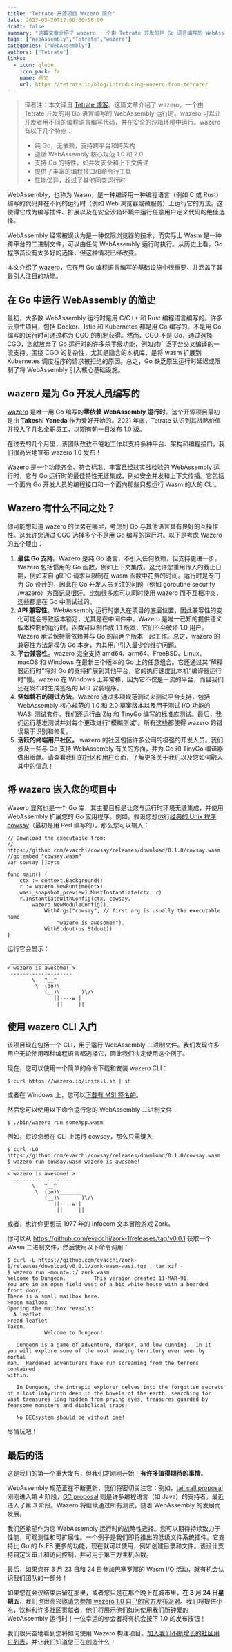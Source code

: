 ```yaml
---
title: "Tetrate 开源项目 Wazero 简介"
date: 2023-03-20T12:00:00+08:00
draft: false
summary: "这篇文章介绍了 wazero，一个由 Tetrate 开发的用 Go 语言编写的 WebAssembly 运行时。wazero 可以让开发者用不同的编程语言编写代码，并在安全的沙箱环境中运行。"
tags: ["WebAssembly","Tetrate","wazero"]
categories: ["WebAssembly"]
authors: ["Tetrate"]
links:
  - icon: globe
    icon_pack: fa
    name: 原文
    url: https://tetrate.io/blog/introducing-wazero-from-tetrate/
---
```


> 译者注：本文译自 [Tetrate 博客](https://tetrate.io/blog/introducing-wazero-from-tetrate/)。这篇文章介绍了 wazero，一个由 Tetrate 开发的用 Go 语言编写的 WebAssembly 运行时。wazero 可以让开发者用不同的编程语言编写代码，并在安全的沙箱环境中运行。wazero 有以下几个特点：
>
> - 纯 Go，无依赖，支持跨平台和跨架构
> - 遵循 WebAssembly 核心规范 1.0 和 2.0
> - 支持 Go 的特性，如并发安全和上下文传递
> - 提供了丰富的编程接口和命令行工具
> - 性能优异，超过了其他同类运行时

WebAssembly，也称为 Wasm，是一种编译用一种编程语言（例如 C 或 Rust）编写的代码并在不同的运行时（例如 Web 浏览器或微服务）上运行它的方法。这使得它成为编写插件、扩展以及在安全沙箱环境中运行任意用户定义代码的绝佳选择。

WebAssembly 经常被误认为是一种仅限浏览器的技术，而实际上 Wasm 是一种跨平台的二进制文件，可以由任何 WebAssembly 运行时执行。从历史上看，Go 程序员没有太多好的选择，但这种情况已经改变。

本文介绍了 [wazero](https://wazero.io/)，它在用 Go 编程语言编写的基础设施中很重要，并涵盖了其最引人注目的功能。

## 在 Go 中运行 WebAssembly 的简史

最初，大多数 WebAssembly 运行时是用 C/C++ 和 Rust 编程语言编写的。许多云原生项目，包括 Docker、Istio 和 Kubernetes 都是用 Go 编写的。不是用 Go 编写的运行时可通过称为 CGO 的机制获得。然而，CGO 不是 Go，通过选择 CGO，您就放弃了 Go 运行时的许多杀手级功能，例如对广泛平台交叉编译的一流支持。围绕 CGO 的复杂性，尤其是隐含的本机库，是将 wasm 扩展到 Kubernetes 调度程序的请求被拒绝的原因。总之，Go 缺乏原生运行时延迟或限制了将 WebAssembly 引入核心基础设施。

## wazero 是为 Go 开发人员编写的

[wazero](https://wazero.io/) 是唯一用 Go 编写的**零依赖 WebAssembly 运行时**。这个开源项目最初是由 **Takeshi Yoneda** 作为爱好开始的。2021 年底，Tetrate 认识到其战略价值并投入了几名全职员工，以期有朝一日发布 1.0 版。

在过去的几个月里，该团队孜孜不倦地工作以支持多种平台、架构和编程接口。我们很高兴地宣布 wazero 1.0 发布！

Wazero 是一个功能齐全、符合标准、丰富且经过实战检验的 WebAssembly 运行时，它与 Go 运行时的最佳特性无缝集成，例如安全并发和上下文传播。它包括一个面向 Go 开发人员的编程接口和一个面向那些只想运行 Wasm 的人的 CLI。

## Wazero 有什么不同之处？

你可能想知道 wazero 的优势在哪里，考虑到 Go 与其他语言具有良好的互操作性。这允许您通过 CGO 选择多个不是用 Go 编写的运行时。以下是考虑 Wazero 的五个理由：

1. **最佳 Go 支持**。Wazero 是纯 Go 语言，不引入任何依赖，但支持更进一步。Wazero 包括惯用的 Go 函数，例如上下文集成。这允许您重用传入的截止日期，例如来自 gRPC 请求以限制在 wasm 函数中花费的时间。运行时是专门为 Go 设计的，因此在 Go 开发人员关注的问题（例如 goroutine security /wazero）方面[记录很好](https://pkg.go.dev/github.com/tetratelabs)。比如很多库可以同时使用 wazero 而不互相冲突，这些都是在 Go 中测试过的。
2. **API 兼容性**。WebAssembly 运行时嵌入在项目的底层位置，因此兼容性的变化可能会导致版本锁定，尤其是在中间件中。Wazero 是唯一已知的提供语义版本控制的运行时。函数可以制作成 1.1 版本，它们不会破坏 1.0 用户。Wazero 承诺保持零依赖并与 Go 的前两个版本一起工作。总之，wazero 的兼容性方法是模仿 Go 本身，为其用户引入最少的维护问题。
3. **平台兼容性**。wazero 完全支持 amd64、arm64、FreeBSD、Linux、macOS 和 Windows 在最新三个版本的 Go 上的任意组合。它还通过其“解释器运行时”将对 Go 的支持扩展到其他平台，它的执行速度比本机“编译器运行时”慢。wazero 在 Windows 上非常棒，因为它不仅是一流的平台，而且我们还在发布时生成签名的 MSI 安装程序。
4. **坚如磐石的测试方法**。Wazero 通过多项规范测试来测试平台支持，包括 WebAssembly 核心规范的 1.0 和 2.0 草案版本以及用于测试 I/O 功能的 WASI 测试套件。我们还运行由 Zig 和 TinyGo 编写的标准库测试。最后，我们运行基准测试并对每个更改进行“模糊测试”。所有这些都使得 wazero 的错误易于识别和修复。
5. **活跃的终端用户社区。** wazero 的社区包括许多公司的极强的开发人员。我们涉及一些与 Go 支持 WebAssembly 有关的方面，并为 Go 和 TinyGo 编译器做出贡献。请查看我们的[社区](https://wazero.io/community/)和[用户](https://wazero.io/community/users/)页面，了解更多关于我们以及您如何融入其中的信息！

## 将 wazero 嵌入您的项目中

Wazero 显然也是一个 Go 库，其主要目标是让您与运行时环境无缝集成，并使用 WebAssembly 扩展您的 Go 应用程序。例如，假设您想运行[经典的 Unix 程序 cowsay](https://en.wikipedia.org/wiki/Cowsay)（最初是用 Perl 编写的）。那么您可以输入：

```
// Download the executable from:
// https://github.com/evacchi/cowsay/releases/download/0.1.0/cowsay.wasm
//go:embed "cowsay.wasm"
var cowsay []byte

func main() {
	ctx := context.Background()
	r := wazero.NewRuntime(ctx)
	wasi_snapshot_preview1.MustInstantiate(ctx, r)
	r.InstantiateWithConfig(ctx, cowsay,
		wazero.NewModuleConfig().
			WithArgs("cowsay", // first arg is usually the executable name
				"wazero is awesome!").
			WithStdout(os.Stdout))
}
```

运行它会显示：

```
 ____________________
< wazero is awesome! >
 --------------------
        \   ^__^
         \  (oo)\_______
            (__)\       )\/\
               ||----w |
                ||     ||
```

## 使用 wazero CLI 入门

该项目现在包括一个 CLI，用于运行 WebAssembly 二进制文件。我们发现许多用户无论使用哪种编程语言都选择它，因此我们决定使用这个例子。

现在，您可以使用一个简单的命令下载和安装 wazero CLI：

```
$ curl https://wazero.io/install.sh | sh
```

或者在 Windows 上，您可以[下载有 MSI 签名的](https://github.com/tetratelabs/wazero/releases/download/v1.0.0-rc.2/wazero_1.0.0-rc.2_windows_amd64.msi)。

然后您可以使用以下命令运行您的 WebAssembly 二进制文件：

```
$ ./bin/wazero run someApp.wasm
```

例如，假设您想在 CLI 上运行 cowsay，那么只需键入

```
$ curl -LO https://github.com/evacchi/cowsay/releases/download/0.1.0/cowsay.wasm
$ wazero run cowsay.wasm wazero is awesome!
 ____________________
< wazero is awesome! >
 --------------------
        \   ^__^
         \  (oo)\_______
            (__)\       )\/\
               ||----w |
                ||     ||
```

或者，也许你更想玩 1977 年的 Infocom 文本冒险游戏 Zork。

你可以从 https://github.com/evacchi/zork-1/releases/tag/v0.0.1 获取一个 Wasm 二进制文件，然后使用以下命令调用：

```
$ curl -L https://github.com/evacchi/zork-1/releases/download/v0.0.1/zork-wasm-wasi.tgz | tar xzf -
$ wazero run -mount=.:/ zork.wasm
Welcome to Dungeon.			This version created 11-MAR-91.
You are in an open field west of a big white house with a boarded
front door.
There is a small mailbox here.
>open mailbox
Opening the mailbox reveals:
  A leaflet.
>read leaflet
Taken.
		    Welcome to Dungeon!

   Dungeon is a game of adventure, danger, and low cunning.  In it
you will explore some of the most amazing territory ever seen by mortal
man.  Hardened adventurers have run screaming from the terrors contained
within.

   In Dungeon, the intrepid explorer delves into the forgotten secrets
of a lost labyrinth deep in the bowels of the earth, searching for
vast treasures long hidden from prying eyes, treasures guarded by
fearsome monsters and diabolical traps!

   No DECsystem should be without one!
```

尽情玩吧！

## 最后的话

这是我们的第一个重大发布，但我们才刚刚开始！**有许多值得期待的事情**。

WebAssembly 规范正在不断更新，我们将密切关注它：例如，[tail call proposal](https://github.com/WebAssembly/tail-call/blob/main/README.md) 刚刚进入第 4 阶段，[GC proposal](https://github.com/WebAssembly/gc/blob/master/proposals/gc/Overview.md) 则是许多编程语言（如 Java）的支持者，最近进入了第 3 阶段。Wazero 将继续通过所有测试，随着 WebAssembly 的发展而发展。

我们还希望作为您 WebAssembly 运行时的战略性选择。您可以期待持续致力于性能，可观测性和可扩展性。一个例子是我们即将推出的低级文件系统插件。它支持比 Go 的 fs.FS 更多的功能，现在就可以使用，例如创建目录和文件。该设计支持自定义审计和访问控制，并可用于第三方主机函数。

最后，如果您在 3 月 23 日和 24 日参加巴塞罗那的 Wasm I/O 活动，就有机会认识我们团队的一部分！

如果您在会议结束后留在那里，或者您只是在那个晚上在城市里，**在 3 月 24 日星期五**，我们也很高兴[邀请您参加 wazero 1.0 自己的官方发布派对](https://www.eventbrite.com/e/wazero-10-launch-party-tickets-585204150367)。我们将提供小吃，饮料和许多社区贡献者，他们将展示他们如何使用我们所钟爱的 WebAssembly 运行时！一位幸运的参会者将有机会按下 1.0 的发布按钮！

我们很兴奋地看到您将如何使用 Wazero 构建项目。[加入我们不断增长的社区用户列表](https://wazero.io/community/users/)，并让我们知道您正在创造什么！
